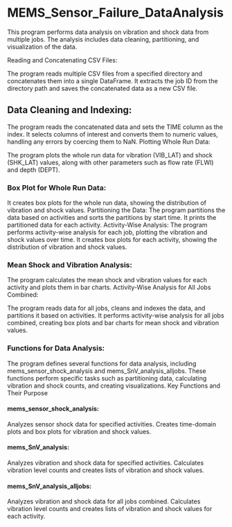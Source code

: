 # MEMS_Sensor_Failure_DataAnalysis
This program performs data analysis on vibration and shock data from multiple jobs. The analysis includes data cleaning, partitioning, and visualization of the data. 

Reading and Concatenating CSV Files:

The program reads multiple CSV files from a specified directory and concatenates them into a single DataFrame.
It extracts the job ID from the directory path and saves the concatenated data as a new CSV file.
## Data Cleaning and Indexing:

The program reads the concatenated data and sets the TIME column as the index.
It selects columns of interest and converts them to numeric values, handling any errors by coercing them to NaN.
Plotting Whole Run Data:

The program plots the whole run data for vibration (VIB_LAT) and shock (SHK_LAT) values, along with other parameters such as flow rate (FLWI) and depth (DEPT).
### Box Plot for Whole Run Data:
It creates box plots for the whole run data, showing the distribution of vibration and shock values.
Partitioning the Data:
The program partitions the data based on activities and sorts the partitions by start time.
It prints the partitioned data for each activity.
Activity-Wise Analysis:
The program performs activity-wise analysis for each job, plotting the vibration and shock values over time.
It creates box plots for each activity, showing the distribution of vibration and shock values.
### Mean Shock and Vibration Analysis:

The program calculates the mean shock and vibration values for each activity and plots them in bar charts.
Activity-Wise Analysis for All Jobs Combined:

The program reads data for all jobs, cleans and indexes the data, and partitions it based on activities.
It performs activity-wise analysis for all jobs combined, creating box plots and bar charts for mean shock and vibration values.
### Functions for Data Analysis:

The program defines several functions for data analysis, including mems_sensor_shock_analysis and mems_SnV_analysis_alljobs.
These functions perform specific tasks such as partitioning data, calculating vibration and shock counts, and creating visualizations.
Key Functions and Their Purpose
#### mems_sensor_shock_analysis:

Analyzes sensor shock data for specified activities.
Creates time-domain plots and box plots for vibration and shock values.
#### mems_SnV_analysis:

Analyzes vibration and shock data for specified activities.
Calculates vibration level counts and creates lists of vibration and shock values.
#### mems_SnV_analysis_alljobs:

Analyzes vibration and shock data for all jobs combined.
Calculates vibration level counts and creates lists of vibration and shock values for each activity.
